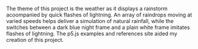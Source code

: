 The theme of this project is the weather as it displays a rainstorm acoompanied by quick flashes of lightning. An array of raindrops moving at varied speeds helps deliver a simulation of natural rainfall, while the switches between a dark blue night frame and a plain white frame imitates flashes of lightning. 
The p5.js examples and references site aided my creation of this project. 